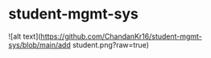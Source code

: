 # student-mgmt-sys
![alt text](https://github.com/ChandanKr16/student-mgmt-sys/blob/main/add student.png?raw=true)
